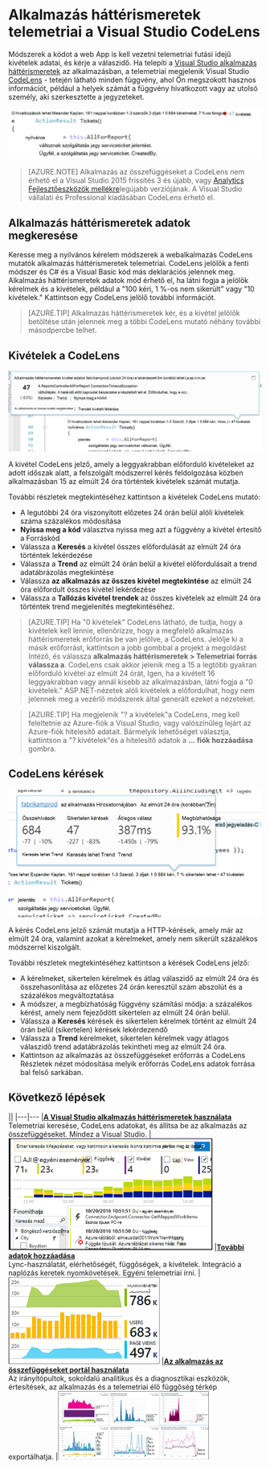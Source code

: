 <properties 
    pageTitle="Alkalmazás háttérismeretek telemetriai a Visual Studio CodeLens |} Microsoft Azure" 
    description="Az alkalmazás az összefüggéseket kérést, és a kivétel telemetriai a Visual Studio CodeLens gyorsan elérhesse." 
    services="application-insights" 
    documentationCenter=".net"
    authors="numberbycolors" 
    manager="douge"/>

<tags 
    ms.service="application-insights" 
    ms.workload="tbd" 
    ms.tgt_pltfrm="ibiza" 
    ms.devlang="na" 
    ms.topic="get-started-article" 
    ms.date="08/30/2016" 
    ms.author="daviste"/>
    
# <a name="application-insights-telemetry-in-visual-studio-codelens"></a>Alkalmazás háttérismeretek telemetriai a Visual Studio CodeLens

Módszerek a kódot a web App is kell vezetni telemetriai futási idejű kivételek adatai, és kérje a válaszidő. Ha telepíti a [Visual Studio alkalmazás háttérismeretek](app-insights-overview.md) az alkalmazásban, a telemetriai megjelenik Visual Studio [CodeLens](https://msdn.microsoft.com/library/dn269218.aspx) - tetején látható minden függvény, ahol Ön megszokott hasznos információt, például a helyek számát a függvény hivatkozott vagy az utolsó személy, aki szerkesztette a jegyzeteket.

![CodeLens](./media/app-insights-visual-studio-codelens/codelens-overview.png)

> [AZURE.NOTE] Alkalmazás az összefüggéseket a CodeLens nem érhető el a Visual Studio 2015 frissítés 3 és újabb, vagy [Analytics Fejlesztőeszközök mellékre](https://visualstudiogallery.msdn.microsoft.com/82367b81-3f97-4de1-bbf1-eaf52ddc635a)legújabb verziójának. A Visual Studio vállalati és Professional kiadásában CodeLens érhető el.

## <a name="where-to-find-application-insights-data"></a>Alkalmazás háttérismeretek adatok megkeresése

Keresse meg a nyilvános kérelem módszerek a webalkalmazás CodeLens mutatók alkalmazás háttérismeretek telemetriai. CodeLens jelölők a fenti módszer és C# és a Visual Basic kód más deklarációs jelennek meg. Alkalmazás háttérismeretek adatok mód érhető el, ha látni fogja a jelölők kérelmek és a kivételek, például a "100 kéri, 1 %-os nem sikerült" vagy "10 kivételek." Kattintson egy CodeLens jelölő további információt. 

> [AZURE.TIP] Alkalmazás háttérismeretek kér, és a kivétel jelölők betöltése után jelennek meg a többi CodeLens mutató néhány további másodpercbe telhet.

## <a name="exceptions-in-codelens"></a>Kivételek a CodeLens

![TBD](./media/app-insights-visual-studio-codelens/codelens-exceptions.png)

A kivétel CodeLens jelző, amely a leggyakrabban előforduló kivételeket az adott időszak alatt, a felszolgált módszerrel kérés feldolgozása közben alkalmazásban 15 az elmúlt 24 óra történtek kivételek számát mutatja.

További részletek megtekintéséhez kattintson a kivételek CodeLens mutató:

* A legutóbbi 24 óra viszonyított előzetes 24 órán belül alóli kivételek száma százalékos módosítása
* **Nyissa meg a kód** választva nyissa meg azt a függvény a kivétel értesítő a Forráskód
* Válassza a **Keresés** a kivétel összes előfordulását az elmúlt 24 óra történtek lekérdezése
* Válassza a **Trend** az elmúlt 24 órán belül a kivétel előfordulásait a trend adatábrázolás megtekintése
* Válassza **az alkalmazás az összes kivétel megtekintése** az elmúlt 24 óra előfordult összes kivétel lekérdezése
* Válassza a **Tallózás kivétel trendek** az összes kivételek az elmúlt 24 óra történtek trend megjelenítés megtekintéséhez. 

> [AZURE.TIP] Ha "0 kivételek" CodeLens látható, de tudja, hogy a kivételek kell lennie, ellenőrizze, hogy a megfelelő alkalmazás háttérismeretek erőforrás be van jelölve, a CodeLens. Jelölje ki a másik erőforrást, kattintson a jobb gombbal a projekt a megoldást Intéző, és válassza **alkalmazás háttérismeretek > Telemetriai forrás válassza a**. CodeLens csak akkor jelenik meg a 15 a legtöbb gyakran előforduló kivétel az elmúlt 24 órát, Igen, ha a kivételt 16 leggyakrabban vagy annál kisebb az alkalmazásban, látni fogja a "0 kivételek." ASP.NET-nézetek alóli kivételek a előfordulhat, hogy nem jelennek meg a vezérlő módszerek által generált ezeket a nézeteket.

> [AZURE.TIP] Ha megjelenik "? a kivételek"a CodeLens, meg kell feleltetnie az Azure-fiók a Visual Studio, vagy valószínűleg lejárt az Azure-fiók hitelesítő adatait. Bármelyik lehetőséget választja, kattintson a "? kivételek"és a hitelesítő adatok a **... fiók hozzáadása** gombra.

## <a name="requests-in-codelens"></a>CodeLens kérések

![TBD](./media/app-insights-visual-studio-codelens/codelens-requests.png)

A kérés CodeLens jelző számát mutatja a HTTP-kérések, amely már az elmúlt 24 óra, valamint azokat a kérelmeket, amely nem sikerült százalékos módszerrel kiszolgált.

További részletek megtekintéséhez kattintson a kérések CodeLens jelző:

* A kérelmeket, sikertelen kérelmek és átlag válaszidő az elmúlt 24 óra és összehasonlítása az előzetes 24 órán keresztül szám abszolút és a százalékos megváltoztatása
* A módszer, a megbízhatóság függvény számítási módja: a százalékos kérést, amely nem fejeződött sikertelen az elmúlt 24 órán belül.
* Válassza a **Keresés** kérések és sikertelen kérelmek történt az elmúlt 24 órán belül (sikertelen) kérések lekérdezendő
* Válassza a **Trend** kérelmeket, sikertelen kérelmek vagy átlagos válaszidő trend adatábrázolás tekintheti meg az elmúlt 24 óra.
* Kattintson az alkalmazás az összefüggéseket erőforrás a CodeLens Részletek nézet módosítása melyik erőforrás CodeLens adatok forrása bal felső sarkában.

## <a name="next"></a>Következő lépések

||
|---|---
|**[A Visual Studio alkalmazás háttérismeretek használata](app-insights-visual-studio.md)**<br/>Telemetriai keresése, CodeLens adatokat, és állítsa be az alkalmazás az összefüggéseket. Mindez a Visual Studio. |![Kattintson a jobb gombbal a projektet, és válassza az alkalmazás hírcsatornájában, keresés](./media/app-insights-visual-studio-codelens/34.png)
|**[További adatok hozzáadása](app-insights-asp-net-more.md)**<br/>Lync-használatát, elérhetőségét, függőségek, a kivételek. Integráció a naplózás keretek nyomkövetések. Egyéni telemetriai írni. | ![A Visual studio](./media/app-insights-visual-studio-codelens/64.png)
|**[Az alkalmazás az összefüggéseket portál használata](app-insights-dashboards.md)**<br/>Az irányítópultok, sokoldalú analitikus és a diagnosztikai eszközök, értesítések, az alkalmazás és a telemetriai élő függőség térkép exportálhatja. |![A Visual studio](./media/app-insights-visual-studio-codelens/62.png)

